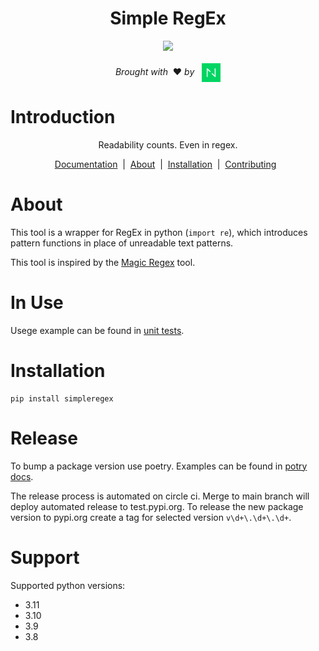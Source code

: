 <div align="center">
  <h1>Simple RegEx</h1>
</div>

<div align="center">
    <image src="https://circleci.com/gh/netguru/SimpleRegEx.svg?style=svg"/>
</div>

<div align="center">
  <br/><em>Brought with</em> &nbsp;❤️ <em>by</em> &nbsp; <a href="https://www.netguru.com"><img align="center" alt="Netguru logo" src='./docs/readme_netguru_logo.png' width='30'/></a>
</div>

# Introduction

<p align="center">
  Readability counts. Even in regex.
</p>

<div align="center">
  <a href="./docs/index.md">Documentation</a> &nbsp;|&nbsp; <a href="#About">About</a> &nbsp;|&nbsp; <a href="#Installation">Installation</a> &nbsp;|&nbsp; <a href="./docs/CONTRIBUTING.md">Contributing</a> &nbsp;
</div>

# About

This tool is a wrapper for RegEx in python (`import re`), which introduces pattern
functions in place of unreadable text patterns.

This tool is inspired by the [Magic Regex](https://github.com/danielroe/magic-regexp) tool.

# In Use

Usege example can be found in [unit tests](https://github.com/netguru/SimpleRegEx/blob/main/simpleregex/tests/test_email.py).

# Installation

```
pip install simpleregex
```

# Release
To bump a package version use poetry. Examples can be found in [potry docs](https://python-poetry.org/docs/cli/#version).

The release process is automated on circle ci.
Merge to main branch will deploy automated release to test.pypi.org.
To release the new package version to pypi.org create a tag for selected version `v\d+\.\d+\.\d+`.

# Support

 Supported python versions:
 - 3.11
 - 3.10
 - 3.9
 - 3.8

